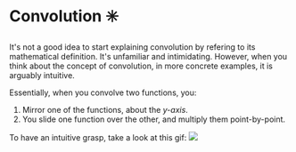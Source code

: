 # Convolution ✳️
It's not a good idea to start explaining convolution by refering to its mathematical definition. It's unfamiliar and intimidating. However, when you think about the concept of convolution, in more concrete examples, it is arguably intuitive.

Essentially, when you convolve two functions, you:
1. Mirror one of the functions, about the _y-axis_.
2. You slide one function over the other, and multiply them point-by-point.

To have an intuitive grasp, take a look at this gif:
![](https://github.com/kevmasajedi/And-DSP-for-All/tree/main/Fundamentals_of_Linear_Systems/convolution/c1.gif)